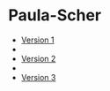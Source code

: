 Paula-Scher
===========

- [Version 1](https://LauraMitchell13.github.io/Paula-Scher/version1.html)
- 
- [Version 2](https://LauraMitchell13.github.io/Paula-Scher/version2.html)
- 
- [Version 3](https://LauraMitchell13.github.io/Paula-Scher/version3.html)


